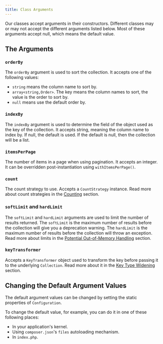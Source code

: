 ```yaml
---
title: Class Arguments
---
```


Our classes accept arguments in their constructors. Different classes may or
may not accept the different arguments listed below. Most of these arguments
accept null, which means the default value.

## The Arguments

### `orderBy`

The `orderBy` argument is used to sort the collection. It accepts one of the
following values:

* `string` means the column name to sort by.
* `array<string,Order>`. The key means the column names to sort, the value is
  the order to sort by.
* `null` means use the default order by.

### `indexBy`

The `indexBy` argument is used to determine the field of the object used as the
key of the collection. It accepts string, meaning the column name to index by.
If null, the default is used. If the default is null, then the collection will
be a list.

### `itemsPerPage`

The number of items in a page when using pagination. It accepts an integer.
It can be overridden post-instantiation using `withItemsPerPage()`.

### `count`

The count strategy to use. Accepts a `CountStrategy` instance. Read more about
count strategies in the [Counting](./03-counting.md) section.

### `softLimit` and `hardLimit`

The `softLimit` and `hardLimit` arguments are used to limit the number of
results returned. The `softLimit` is the maximum number of results before the
collection will give you a deprecation warning. The `hardLimit` is the maximum
number of results before the collection will throw an exception. Read more
about limits in the [Potential Out-of-Memory Handling](./01-oom.md) section.

### `keyTransformer`

Accepts a `KeyTransformer` object used to transform the key before passing it to
the underlying `Collection`. Read more about it in the [Key Type
Widening](./05-key-type-widening.md) section.

## Changing the Default Argument Values

The default argument values can be changed by setting the static properties of
`Configuration`.

To change the default value, for example, you can do it in one of these
following places:

* In your application's kernel.
* Using `composer.json`'s `files` autoloading mechanism.
* In `index.php`.